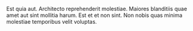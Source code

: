Est quia aut.
Architecto reprehenderit molestiae.
Maiores blanditiis quae amet aut sint mollitia harum.
Est et et non sint.
Non nobis quas minima molestiae temporibus velit voluptas.